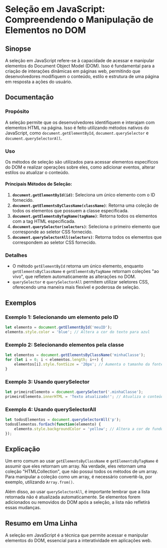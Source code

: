 <!--
Meta Description: # Seleção em JavaScript: Compreendendo o Manipulação de Elementos no DOM ## Sinopse A seleção em JavaScript refere-se à capacidade de acessar e manipu...
Meta Keywords: elementos, document, que, elemento, seleção
-->

# Seleção em JavaScript: Compreendendo o Manipulação de Elementos no DOM

## Sinopse
A seleção em JavaScript refere-se à capacidade de acessar e manipular elementos do Document Object Model (DOM). Isso é fundamental para a criação de interações dinâmicas em páginas web, permitindo que desenvolvedores modifiquem o conteúdo, estilo e estrutura de uma página em resposta a ações do usuário.

## Documentação
### Propósito
A seleção permite que os desenvolvedores identifiquem e interajam com elementos HTML na página. Isso é feito utilizando métodos nativos do JavaScript, como `document.getElementById`, `document.querySelector` e `document.querySelectorAll`.

### Uso
Os métodos de seleção são utilizados para acessar elementos específicos do DOM e realizar operações sobre eles, como adicionar eventos, alterar estilos ou atualizar o conteúdo.

#### Principais Métodos de Seleção:
1. **`document.getElementById(id)`**: Seleciona um único elemento com o ID fornecido.
2. **`document.getElementsByClassName(className)`**: Retorna uma coleção de todos os elementos que possuem a classe especificada.
3. **`document.getElementsByTagName(tagName)`**: Retorna todos os elementos com a tag HTML especificada.
4. **`document.querySelector(selectors)`**: Seleciona o primeiro elemento que corresponde ao seletor CSS fornecido.
5. **`document.querySelectorAll(selectors)`**: Retorna todos os elementos que correspondem ao seletor CSS fornecido.

### Detalhes
- O método `getElementById` retorna um único elemento, enquanto `getElementsByClassName` e `getElementsByTagName` retornam coleções "ao vivo", que refletem automaticamente as alterações no DOM.
- `querySelector` e `querySelectorAll` permitem utilizar seletores CSS, oferecendo uma maneira mais flexível e poderosa de seleção.

## Exemplos
### Exemplo 1: Selecionando um elemento pelo ID
```javascript
let elemento = document.getElementById('meuID');
elemento.style.color = 'blue'; // Altera a cor do texto para azul
```

### Exemplo 2: Selecionando elementos pela classe
```javascript
let elementos = document.getElementsByClassName('minhaClasse');
for (let i = 0; i < elementos.length; i++) {
    elementos[i].style.fontSize = '20px'; // Aumenta o tamanho da fonte
}
```

### Exemplo 3: Usando querySelector
```javascript
let primeiroElemento = document.querySelector('.minhaClasse');
primeiroElemento.innerHTML = 'Texto atualizado!'; // Atualiza o conteúdo do primeiro elemento encontrado
```

### Exemplo 4: Usando querySelectorAll
```javascript
let todosElementos = document.querySelectorAll('p');
todosElementos.forEach(function(elemento) {
    elemento.style.backgroundColor = 'yellow'; // Altera a cor de fundo de todos os <p>
});
```

## Explicação
Um erro comum ao usar `getElementsByClassName` e `getElementsByTagName` é assumir que eles retornam um array. Na verdade, eles retornam uma coleção "HTMLCollection", que não possui todos os métodos de um array. Para manipular a coleção como um array, é necessário convertê-la, por exemplo, utilizando `Array.from()`.

Além disso, ao usar `querySelectorAll`, é importante lembrar que a lista retornada não é atualizada automaticamente. Se elementos forem adicionados ou removidos do DOM após a seleção, a lista não refletirá essas mudanças.

## Resumo em Uma Linha
A seleção em JavaScript é a técnica que permite acessar e manipular elementos do DOM, essencial para a interatividade em aplicações web.